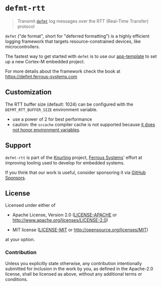 # `defmt-rtt`

> Transmit [`defmt`] log messages over the RTT (Real-Time Transfer) protocol

[`defmt`]: https://github.com/knurling-rs/defmt

`defmt` ("de format", short for "deferred formatting") is a highly efficient logging framework that targets resource-constrained devices, like microcontrollers.

The fastest way to get started with `defmt` is to use our [app-template] to set up a new Cortex-M embedded project.

[app-template]: https://github.com/knurling-rs/app-template

For more details about the framework check the book at https://defmt.ferrous-systems.com

## Customization

The RTT buffer size (default: 1024) can be configured with the `DEFMT_RTT_BUFFER_SIZE` environment variable. 
- use a power of 2 for best performance
- caution: the `sccache` compiler cache is not supported because [it does not honor environment variables](https://github.com/mozilla/sccache/blob/master/docs/Rust.md).

## Support

`defmt-rtt` is part of the [Knurling] project, [Ferrous Systems]' effort at
improving tooling used to develop for embedded systems.

If you think that our work is useful, consider sponsoring it via [GitHub
Sponsors].

## License

Licensed under either of

- Apache License, Version 2.0 ([LICENSE-APACHE](LICENSE-APACHE) or
  http://www.apache.org/licenses/LICENSE-2.0)

- MIT license ([LICENSE-MIT](LICENSE-MIT) or http://opensource.org/licenses/MIT)

at your option.

### Contribution

Unless you explicitly state otherwise, any contribution intentionally submitted
for inclusion in the work by you, as defined in the Apache-2.0 license, shall be
licensed as above, without any additional terms or conditions.

[Knurling]: https://knurling.ferrous-systems.com/
[Ferrous Systems]: https://ferrous-systems.com/
[GitHub Sponsors]: https://github.com/sponsors/knurling-rs
